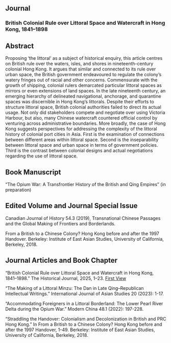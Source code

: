 ## Journal

### British Colonial Rule over Littoral Space and Watercraft in Hong Kong, 1841–1898

## Abstract
Proposing ‘the littoral’ as a subject of historical enquiry, this article centres on British rule over the waters, isles, and shores in nineteenth-century colonial Hong Kong. It argues that similar and connected to its rule over urban space, the British government endeavoured to regulate the colony’s watery fringes out of racial and other concerns. Commensurate with the growth of shipping, colonial rulers demarcated particular littoral spaces as mirrors or even extensions of land spaces. In the late nineteenth century, an emerging hierarchy of delineated navigational, anchorage, and quarantine spaces was discernible in Hong Kong’s littorals. Despite their efforts to structure littoral space, British colonial authorities failed to direct its actual usage. Not only did stakeholders compete and negotiate over using Victoria Harbour, but also, many Chinese watercraft countered official control by venturing across administrative boundaries. More broadly, the case of Hong Kong suggests perspectives for addressing the complexity of the littoral history of colonial port cities in Asia. First is the examination of connections between different areas within littoral space. Second is the inseparability between littoral space and urban space in terms of government policies. Third is the contrast between colonial designs and actual negotiations regarding the use of littoral space.

## Book Manuscript

“The Opium War: A Transfrontier History of the British and Qing Empires” (in preparation)
 

## Edited Volume and Journal Special Issue

Canadian Journal of History 54.3 (2019), Transnational Chinese Passages and the Global Making of Frontiers and Borderlands.

From a British to a Chinese Colony? Hong Kong before and after the 1997 Handover. Berkeley: Institute of East Asian Studies, University of California, Berkeley, 2018.

## Journal Articles and Book Chapter

“British Colonial Rule over Littoral Space and Watercraft in Hong Kong, 1841–1898.” The Historical Journal, 2025, 1–23. [First View](https://doi.org/10.1017/S0018246X25100988)

“The Making of a Littoral Minzu: The Dan in Late Qing–Republican Intellectual Writings.” International Journal of Asian Studies 20 (2023): 1-17.

“Accommodating Foreigners in a Littoral Borderland: The Lower Pearl River Delta during the Opium War.” Modern China 48.1 (2022): 197-228.

“Straddling the Handover: Colonialism and Decolonization in British and PRC Hong Kong.” In From a British to a Chinese Colony? Hong Kong before and after the 1997 Handover, 1-49. Berkeley: Institute of East Asian Studies, University of California, Berkeley, 2018.

